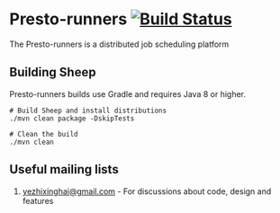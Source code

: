 # Presto-runners [![Build Status](http://img.shields.io/travis/ideal-hp/presto-runners.svg?style=flat&branch=master)](https://travis-ci.org/ideal-hp/presto-runners)
The Presto-runners is a distributed job scheduling platform

## Building Sheep
Presto-runners builds use Gradle and requires Java 8 or higher.

```
# Build Sheep and install distributions
./mvn clean package -DskipTests

# Clean the build
./mvn clean
```
 
## Useful mailing lists
1. yezhixinghai@gmail.com - For discussions about code, design and features